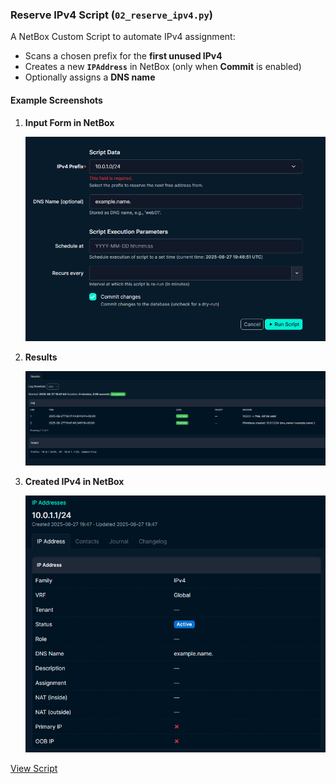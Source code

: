 ### **Reserve IPv4 Script (`02_reserve_ipv4.py`)**

A NetBox Custom Script to automate IPv4 assignment:

- Scans a chosen prefix for the **first unused IPv4**
- Creates a new **`IPAddress`** in NetBox (only when **Commit** is enabled)
- Optionally assigns a **DNS name**

#### Example Screenshots

1. **Input Form in NetBox**

   ![Input Form](images/reserve_ipv4_1.png)

2. **Results**

   ![Results](images/reserve_ipv4_2.png)

3. **Created IPv4 in NetBox**

   ![Created Site](images/reserve_ipv4_3.png)

[View Script](../scripts/02_reserve_ipv4.py)
